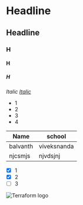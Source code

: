 # Headline
## Headline
### H
#### H
##### H
 _Italic_
 [_Italic_](https://www.google.com "google")

 * 1  
 * 2
 * 3
 * 4
 
 | Name | school |
 |------|--------|
 | balvanth|viveksnanda|
 |njcsmjs|njvdsjnj|

 * [x] 1 
 * [x] 2 
 * [ ] 3

![Terraform logo](https://www.google.com/url?sa=i&source=images&cd=&ved=2ahUKEwjlu7uPt8PiAhUrUt8KHU8XC6AQjRx6BAgBEAU&url=https%3A%2F%2Fwww.terraform.io%2Fdocs%2Findex.html&psig=AOvVaw2UHj8Hp29qelJeY4TRQG4g&ust=1559311756871445)
